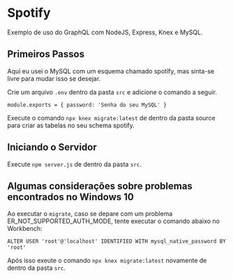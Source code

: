 # Spotify

Exemplo de uso do GraphQL com NodeJS, Express, Knex e MySQL.

## Primeiros Passos

Aqui eu usei o MySQL com um esquema chamado spotify, mas sinta-se livre para mudar isso se desejar.

Crie um arquivo `.env` dentro da pasta `src` e adicione o comando a seguir.

`
module.exports = {
    password: 'Senha do seu MySQL'
}
`

Execute o comando `npx knex migrate:latest` de dentro da pasta source para criar as tabelas no seu schema spotify.

## Iniciando o Servidor

Execute `npm server.js` de dentro da pasta `src`.

## Algumas considerações sobre problemas encontrados no Windows 10

Ao executar o `migrate`, caso se depare com um problema ER_NOT_SUPPORTED_AUTH_MODE, tente executar o comando abaixo no Workbench:

`ALTER USER 'root'@'localhost' IDENTIFIED WITH mysql_native_password BY 'root'`

Após isso exeute o comando `npx knex migrate:latest` novamente de dentro da pasta `src`.